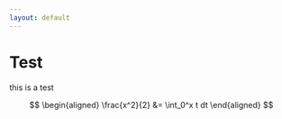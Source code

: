 ```yaml
---
layout: default
---
```


# Test
this is a test

$$
\begin{aligned}
\frac{x^2}{2} &= \int_0^x t dt
\end{aligned}
$$
